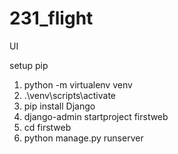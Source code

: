 # 231_flight
 UI

setup pip
1. python -m virtualenv venv
2. .\venv\scripts\activate
3. pip install Django
4. django-admin startproject firstweb
5. cd firstweb
6. python manage.py runserver
